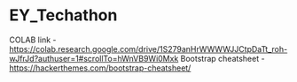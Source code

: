 # EY_Techathon
COLAB link - https://colab.research.google.com/drive/1S279anHrWWWWJJCtpDaTt_roh-wJfrJd?authuser=1#scrollTo=hWnVB9Wi0Mxk
Bootstrap cheatsheet - https://hackerthemes.com/bootstrap-cheatsheet/
